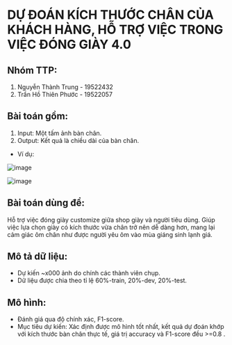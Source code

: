 # **DỰ ĐOÁN KÍCH THƯỚC CHÂN CỦA KHÁCH HÀNG, HỖ TRỢ VIỆC TRONG VIỆC ĐÓNG GIÀY 4.0**

## Nhóm TTP:

1. Nguyễn Thành Trung - 19522432
2. Trần Hồ Thiên Phước - 19522057

## Bài toán gồm:

1. Input: Một tấm ảnh bàn chân.
2. Output: Kết quả là chiều dài của bàn chân.
- Ví dụ:

![image](https://user-images.githubusercontent.com/76487372/147303092-64719c0e-aac5-46f2-9655-7f449044f09d.png)


![image](https://user-images.githubusercontent.com/76487372/147303104-de26386e-d087-4c6d-9a4a-67bf9fa180c0.png)


## Bài toán dùng để:
Hỗ trợ việc đóng giày customize giữa shop giày và người tiêu dùng. Giúp việc lựa chọn giày có kích thước vừa chân trở nên dễ dàng hơn, mang lại cảm giác ôm chân như được người yêu ôm vào mùa giáng sinh lạnh giá.

## Mô tả dữ liệu:

- Dự kiến ~x000 ảnh do chính các thành viên chụp.
- Dữ liệu được chia theo tỉ lệ 60%-train, 20%-dev, 20%-test.

## Mô hình:

- Đánh giá qua độ chính xác, F1-score.
- Mục tiêu dự kiến: Xác định được mô hình tốt nhất, kết quả dự đoán khớp với kích thước bàn chân thực tế, giá trị accuracy và F1-score đều >=0.8 .




